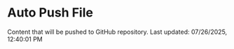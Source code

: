 # Auto Push File

Content that will be pushed to GitHub repository.
Last updated: 07/26/2025, 12:40:01 PM
